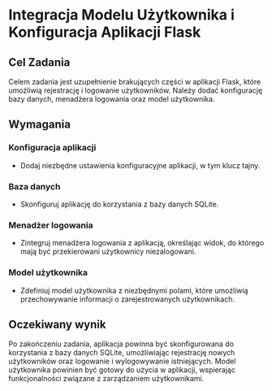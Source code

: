 # Integracja Modelu Użytkownika i Konfiguracja Aplikacji Flask

## Cel Zadania
Celem zadania jest uzupełnienie brakujących części w aplikacji Flask, które umożliwią rejestrację i logowanie użytkowników. Należy dodać konfigurację bazy danych, menadżera logowania oraz model użytkownika.

## Wymagania

### Konfiguracja aplikacji
- Dodaj niezbędne ustawienia konfiguracyjne aplikacji, w tym klucz tajny.

### Baza danych
- Skonfiguruj aplikację do korzystania z bazy danych SQLite.

### Menadżer logowania
- Zintegruj menadżera logowania z aplikacją, określając widok, do którego mają być przekierowani użytkownicy niezalogowani.

### Model użytkownika
- Zdefiniuj model użytkownika z niezbędnymi polami, które umożliwią przechowywanie informacji o zarejestrowanych użytkownikach.

## Oczekiwany wynik
Po zakończeniu zadania, aplikacja powinna być skonfigurowana do korzystania z bazy danych SQLite, umożliwiając rejestrację nowych użytkowników oraz logowanie i wylogowywanie istniejących. Model użytkownika powinien być gotowy do użycia w aplikacji, wspierając funkcjonalności związane z zarządzaniem użytkownikami.
